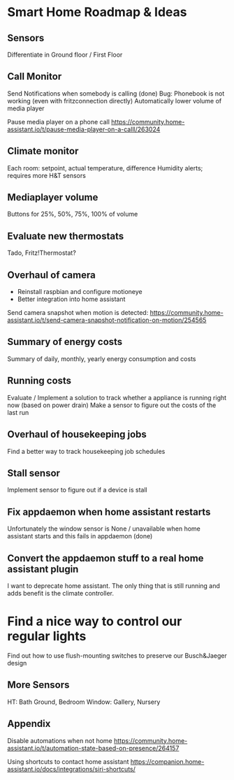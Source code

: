 # Smart Home Roadmap & Ideas

## Sensors
Differentiate in Ground floor / First Floor

## Call Monitor
Send Notifications when somebody is calling (done)
Bug: Phonebook is not working (even with fritzconnection directly)
Automatically lower volume of media player

Pause media player on a phone call
https://community.home-assistant.io/t/pause-media-player-on-a-calll/263024

## Climate monitor

Each room: setpoint, actual temperature, difference
Humidity alerts; requires more H&T sensors

## Mediaplayer volume
Buttons for 25%, 50%, 75%, 100% of volume

## Evaluate new thermostats
Tado, Fritz!Thermostat?

## Overhaul of camera
* Reinstall raspbian and configure motioneye
* Better integration into home assistant

Send camera snapshot when motion is detected:
https://community.home-assistant.io/t/send-camera-snapshot-notification-on-motion/254565

## Summary of energy costs
Summary of daily, monthly, yearly energy consumption and costs

## Running costs
Evaluate / Implement a solution to track whether a appliance is running right now (based on power drain)
Make a sensor to figure out the costs of the last run

## Overhaul of housekeeping jobs
Find a better way to track housekeeping job schedules

## Stall sensor
Implement sensor to figure out if a device is stall

## Fix appdaemon when home assistant restarts
Unfortunately the window sensor is None / unavailable when home assistant starts and this fails
in appdaemon (done)

## Convert the appdaemon stuff to a real home assistant plugin
I want to deprecate home assistant. The only thing that is still running and adds benefit is the climate controller.

# Find a nice way to control our regular lights

Find out how to use flush-mounting switches to preserve our Busch&Jaeger design

## More Sensors
HT: Bath Ground, Bedroom
Window: Gallery, Nursery

## Appendix

Disable automations when not home
https://community.home-assistant.io/t/automation-state-based-on-presence/264157

Using shortcuts to contact home assistant
https://companion.home-assistant.io/docs/integrations/siri-shortcuts/